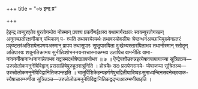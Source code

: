 +++
title = "०७ इन्द्र प्र"

+++

हेइन्द्र त्वम्पुरएतेव पुरतोगन्तेव नोस्मान् प्रपश्य प्रकर्षेणईक्षस्व यथामार्गरक्षकः स्वयम्पुरतोगच्छन् अनुगच्छतोरक्षणीयान् पथिकान् प- श्यति तथापश्येत्यर्थः तथावस्योवसीयः श्रेष्ठन्धनंअच्छाभिमुख्येनप्रतरं प्रकृष्टतरंअतिशयेनप्रणयअस्मान् प्रापय तथासुपारः सुष्ठुपारयिता दुःखेभ्यस्तारयिताभव तथानोस्मान् स्तोतॄन् अतिपारयः शत्रूनतिक्रामय सुनीतिःशोभननयनश्चास्माकम्भव उतापिच वामनीतिः वामा- नांवननीयानान्धनानान्नेताभव यद्वास्मदर्थंश्रेष्ठप्रापणोभव ॥ ७ ॥ ऎन्द्रेपशौउरुन्नइत्येषावपायायाज्या सूत्रितञ्च—उरुन्नोलोकमनुनेषिविद्वान् प्रससाहिषेपुरुहूतशत्रूनिति । होत्रकैः सदः प्रसर्पणसमये- प्येषाजप्या सूत्रितञ्च—उरुन्नोलोकमनुनेषिविद्वानितिजपन्तइति । चातुर्विंशिकेहन्यहर्गणेषुचद्वितीयादिष्वहःसुमाध्यन्दिनसवनेच्छावाक- स्यैषाचारम्भणीया सूत्रितञ्च—उरुन्नोलोकमनुनेषिविद्वानितिकद्वद्भ्यआरम्भणीयाइति ।